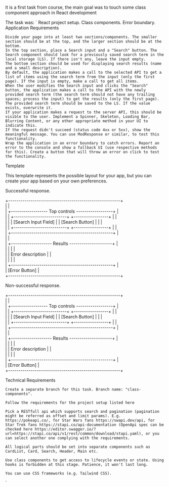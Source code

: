 
It is a first task from course, the main goal was to touch some class component approach in React development

The task was:
`
React project setup. Class components. Error boundary.
Application Requirements

    Divide your page into at least two sections/components. The smaller section should be at the top, and the larger section should be at the bottom.
    In the top section, place a Search input and a "Search" button. The Search component should look for a previously saved search term in the local storage (LS). If there isn't any, leave the input empty.
    The bottom section should be used for displaying search results (name and a small description).
    By default, the application makes a call to the selected API to get a list of items using the search term from the input (only the first page). If the input is empty, make a call to get all items.
    When the user modifies the Search input and clicks the "Search" button, the application makes a call to the API with the newly provided search term (the search term should not have any trailing spaces; process the input) to get the results (only the first page).
    The provided search term should be saved to the LS. If the value exists, overwrite it.
    If your application makes a request to the server API, this should be visible to the user. Implement a Spinner, Skeleton, Loading Bar, Blurring Content, or any other appropriate method in your UI to indicate this.
    If the request didn't succeed (status code 4xx or 5xx), show the meaningful message. You can use ModResponse or similar, to test this functionality.
    Wrap the application in an error boundary to catch errors. Report an error to the console and show a fallback UI (use respective methods for this). Create a button that will throw an error on click to test the functionality.

Template

This template represents the possible layout for your app, but you can create your app based on your own preferences.

Successful response.

+-------------------------------------------------------+<br>
|                                                       |<br>
|  +------------------ Top controls ------------------+ |<br>
|  | +--------------------------+ +-----------------+ | |<br>
|  | | [Search Input Field]     | | [Search Button] | | |<br>
|  | +--------------------------+ +-----------------+ | |<br>
|  +--------------------------------------------------+ |<br>
|                                                       |<br>
|  +-------------------- Results ---------------------+ |<br>
|  |                                                  | |<br>
|  |                 Error description                | |<br>
|  |                                                  | |<br>
|  +--------------------------------------------------+ |<br>
|                                       [Error Button]  |<br>
+-------------------------------------------------------+<br>

Non-successful response.

+-------------------------------------------------------+<br>
|                                                       |<br>
|  +------------------ Top controls ------------------+ |<br>
|  | +--------------------------+ +-----------------+ | |<br>
|  | | [Search Input Field]     | | [Search Button] | | |<br>
|  | +--------------------------+ +-----------------+ | |<br>
|  +--------------------------------------------------+ |<br>
|                                                       |<br>
|  +-------------------- Results ---------------------+ |<br>
|  |                                                  | |<br>
|  |                 Error description                | |<br>
|  |                                                  | |<br>
|  +--------------------------------------------------+ |<br>
|                                       [Error Button]  |<br>
+-------------------------------------------------------+<br>

Technical Requirements

    Create a separate branch for this task. Branch name: "class-components".

    Follow the requirements for the project setup listed here

    Pick a RESTfull api which supports search and pagination (pagination might be referred as offset and limit params). E.g. https://pokeapi.co/, for Star Wars fans https://swapi.dev/api, for Star Trek fans https://stapi.co/api-documentation (OpenApi spec can be checked here https://editor.swagger.io/?url=https://stapi.co/api/v1/rest/common/download/stapi.yaml), or you can select another one complying with the requirements.

    All logical parts should be set into separate components such as CardList, Card, Search, Header, Main etc.

    Use class components to get access to lifecycle events or state. Using hooks is forbidden at this stage. Patience, it won't last long.

    You can use CSS frameworks (e.g. Tailwind CSS).
`
